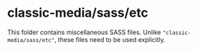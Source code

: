 # classic-media/sass/etc

This folder contains miscellaneous SASS files. Unlike `"classic-media/sass/etc"`, these files
need to be used explicitly.
